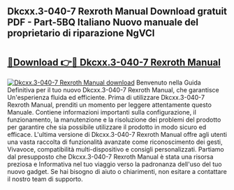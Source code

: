 ## Dkcxx.3-040-7 Rexroth Manual Download gratuit PDF - Part-5BQ Italiano Nuovo manuale del proprietario di riparazione NgVCI

# <h2><a href="http://dfgsypa.blite.top/?on=Dkcxx.3-040-7+Rexroth+Manual">🔗Download 👉🔴 Dkcxx.3-040-7 Rexroth Manual</a></h2>

[![Dkcxx.3-040-7 Rexroth Manual download](https://i.imgur.com/lujVjoI.png)](http://dfgsypa.blite.top/?on=Dkcxx.3-040-7+Rexroth+Manual)
Benvenuto nella Guida Definitiva per il tuo nuovo Dkcxx.3-040-7 Rexroth Manual, che garantisce Un'esperienza fluida ed efficiente. Prima di utilizzare Dkcxx.3-040-7 Rexroth Manual, prenditi un momento per leggere attentamente questo Manuale. Contiene informazioni importanti sulla configurazione, il funzionamento, la manutenzione e la risoluzione dei problemi del prodotto per garantire che sia possibile utilizzare il prodotto in modo sicuro ed efficace. L'ultima versione di Dkcxx.3-040-7 Rexroth Manual offre agli utenti una vasta raccolta di funzionalità avanzate come riconoscimento dei gesti, Vivavoce, compatibilità multi-dispositivo e consigli personalizzati. Partiamo dal presupposto che Dkcxx.3-040-7 Rexroth Manual è stata una risorsa preziosa e Informativa nel tuo viaggio verso la padronanza dell'uso del tuo nuovo gadget. Se hai bisogno di aiuto o chiarimenti, non esitare a contattare il nostro team di supporto.
